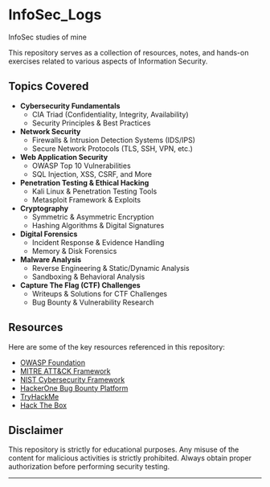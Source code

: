 # InfoSec_Logs
InfoSec studies of mine

This repository serves as a collection of resources, notes, and hands-on exercises related to various aspects of Information Security.

## Topics Covered

- **Cybersecurity Fundamentals**
  - CIA Triad (Confidentiality, Integrity, Availability)
  - Security Principles & Best Practices
- **Network Security**
  - Firewalls & Intrusion Detection Systems (IDS/IPS)
  - Secure Network Protocols (TLS, SSH, VPN, etc.)
- **Web Application Security**
  - OWASP Top 10 Vulnerabilities
  - SQL Injection, XSS, CSRF, and More
- **Penetration Testing & Ethical Hacking**
  - Kali Linux & Penetration Testing Tools
  - Metasploit Framework & Exploits
- **Cryptography**
  - Symmetric & Asymmetric Encryption
  - Hashing Algorithms & Digital Signatures
- **Digital Forensics**
  - Incident Response & Evidence Handling
  - Memory & Disk Forensics
- **Malware Analysis**
  - Reverse Engineering & Static/Dynamic Analysis
  - Sandboxing & Behavioral Analysis
- **Capture The Flag (CTF) Challenges**
  - Writeups & Solutions for CTF Challenges
  - Bug Bounty & Vulnerability Research

## Resources

Here are some of the key resources referenced in this repository:

- [OWASP Foundation](https://owasp.org/)
- [MITRE ATT&CK Framework](https://attack.mitre.org/)
- [NIST Cybersecurity Framework](https://www.nist.gov/cyberframework)
- [HackerOne Bug Bounty Platform](https://www.hackerone.com/)
- [TryHackMe](https://tryhackme.com/)
- [Hack The Box](https://www.hackthebox.com/)


## Disclaimer

This repository is strictly for educational purposes. Any misuse of the content for malicious activities is strictly prohibited. Always obtain proper authorization before performing security testing.

---
